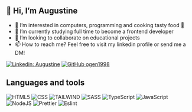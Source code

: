 <h2>👋 Hi, I’m Augustine</h2>

- 👀 I’m interested in computers, programming and cooking tasty food 🍔
- 🌱 I’m currently studying full time to become a frontend developer 
- 💞️ I’m looking to collaborate on educational projects
- 📫 How to reach me? Feel free to visit my linkedin profile or send me a DM!

[![Linkedin: Augustine](https://img.shields.io/badge/-Augustine-blue?style=flat-square&logo=Linkedin&logoColor=white&link=https://www.linkedin.com/in/augustine-al-zebary-1094a5163/)]([https://www.linkedin.com/in/thaianebraga/](https://www.linkedin.com/in/augustine-al-zebary-1094a5163/))
[![GitHub ogen1998](https://img.shields.io/github/followers/ogen1998?label=follow&style=social)](https://github.com/ogen1998)


<h2>Languages and tools</h2>

![HTML5](https://img.shields.io/badge/HTML5-E34F26?style=for-the-badge&logo=html5&logoColor=white)
![CSS](https://img.shields.io/badge/CSS3-1572B6?style=for-the-badge&logo=css3&logoColor=white)
![TAILWIND](https://img.shields.io/badge/Tailwind-1A2C34?style=for-the-badge&logo=tailwindcss&logoColor=white)
![SASS](https://img.shields.io/badge/Sass-CC6699?style=for-the-badge&logo=sass&logoColor=white)
![TypeScript](https://img.shields.io/badge/TypeScript-007ACC?style=for-the-badge&logo=typescript&logoColor=white)
![JavaScript](https://img.shields.io/badge/JavaScript-323330?style=for-the-badge&logo=javascript&logoColor=F7DF1E)
![NodeJS](https://img.shields.io/badge/Node.js-43853D?style=for-the-badge&logo=node.js&logoColor=white)
![Prettier](https://img.shields.io/badge/prettier-1A2C34?style=for-the-badge&logo=prettier&logoColor=F7BA3E)
![Eslint](https://img.shields.io/badge/eslint-3A33D1?style=for-the-badge&logo=eslint&logoColor=white)






<!---
Ogen1998/Ogen1998 is a ✨ special ✨ repository because its `README.md` (this file) appears on your GitHub profile.
You can click the Preview link to take a look at your changes.
--->

